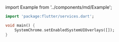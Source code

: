 import Example from '../components/md/Example';

<Example flutter>

```dart
import 'package:flutter/services.dart';

void main() {
    SystemChrome.setEnabledSystemUIOverlays([]);
}
```

</Example>
